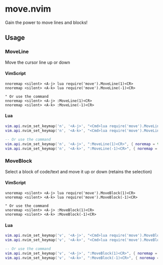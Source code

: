 # move.nvim
Gain the power to move lines and blocks!

## Usage

### MoveLine
Move the cursor line up or down

#### VimScript
```vim-script
nnoremap <silent> <A-j> lua require('move').MoveLine(1)<CR>
nnoremap <silent> <A-k> lua require('move').MoveLine(-1)<CR>

" Or use the command
nnoremap <silent> <A-j> :MoveLine(1)<CR>
nnoremap <silent> <A-k> :MoveLine(-1)<CR>
```

#### Lua
```lua
vim.api.nvim_set_keymap('n', '<A-j>', "<Cmd>lua require('move').MoveLine(1)<CR>", { noremap = true, silent = true })
vim.api.nvim_set_keymap('n', '<A-k>', "<Cmd>lua require('move').MoveLine(-1)<CR>", { noremap = true, silent = true })

-- Or use the command
vim.api.nvim_set_keymap('n', '<A-j>', ":MoveLine(1)<CR>", { noremap = true, silent = true })
vim.api.nvim_set_keymap('n', '<A-k>', ":MoveLine(-1)<CR>", { noremap = true, silent = true })
```

### MoveBlock
Select a block of code/text and move it up or down (retains the selection)

#### VimScript
```vim-script
vnoremap <silent> <A-j> lua require('move').MoveBlock(1)<CR>
vnoremap <silent> <A-k> lua require('move').MoveBlock(-1)<CR>

" Or use the command
vnoremap <silent> <A-j> :MoveBlock(1)<CR>
vnoremap <silent> <A-k> :MoveBlock(-1)<CR>
```

#### Lua
```lua
vim.api.nvim_set_keymap('v', '<A-j>', "<Cmd>lua require('move').MoveBlock(1)<CR>", { noremap = true, silent = true })
vim.api.nvim_set_keymap('v', '<A-k>', "<Cmd>lua require('move').MoveBlock(-1)<CR>", { noremap = true, silent = true })

-- Or use the command
vim.api.nvim_set_keymap('v', '<A-j>', ":MoveBlock(1)<CR>", { noremap = true, silent = true })
vim.api.nvim_set_keymap('v', '<A-k>', ":MoveBlock(-1)<CR>", { noremap = true, silent = true })
```
